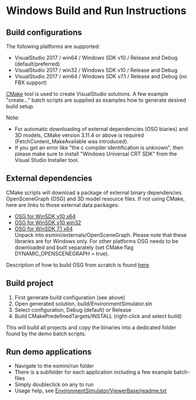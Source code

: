 # Windows Build and Run Instructions

## Build configurations
The following platforms are supported:
- VisualStudio 2017 / win64 / Windows SDK v10 / Release and Debug (default/preferred)
- VisualStudio 2017 / win32 / Windows SDK v10 / Release and Debug
- VisualStudio 2017 / win64 / Windows SDK v7.1 / Release and Debug (no FBX support)

[CMake](https://cmake.org/) tool is used to create VisualStudio solutions. A few example "create..." batch scripts are supplied as examples how to generate desired build setup.

Note:
- For automatic downloading of external dependencies (OSG biaries) and 3D models, CMake version 3.11.4 or above is required (FetchContent_MakeAvailable was introduced).
- If you get an error like "the c compiler identification is unknown", then please make sure to install "Windows Universal CRT SDK" from the Visual Studio Installer tool.

## External dependencies
CMake scripts will download a package of external binary dependencies OpenSceneGraph (OSG) and 3D model resource files. If not using CMake, here are links to those external data packages:

- [OSG for WinSDK v10 x64](https://drive.google.com/uc?export=download&id=1a0HxilPJq2bZrat2le2x-Cscs5JeVAXP)
- [OSG for WinSDK v10 win32](https://drive.google.com/uc?export=download&id=14Xqe_bWGuZQAr69mit4melmnMfmNFOO6)
- [OSG for WinSDK 7.1 x64](https://drive.google.com/uc?export=download&id=1aN88B1_7MnT0OwHt_LOc8FtD7rFEP0Jq)  
Unpack into esmini/externals/OpenSceneGraph. Please note that these libraries are for Windows only. For other platforms OSG needs to be downloaded and built separately (set CMake flag DYNAMIC_OPENSCENEGRAPH = true).

Description of how to build OSG from scratch is found [here](BuildOSG.md).

## Build project

1. First generate build configuration (see above)
1. Open generated solution, build/EnvironmentSimulator.sln
1. Select configuration, Debug (default) or Release
1. Build CMakePredefinedTargets/INSTALL (right-click and select build)

This will build all projects and copy the binaries into a dedicated folder found by the demo batch scripts.

## Run demo applications
- Navigate to the esmini/run folder
- There is a subfolder for each application including a few example batch-files
- Simply doubleclick on any to run
- Usage help, see [EnvironmentSimulator/ViewerBase/readme.txt](EnvironmentSimulator/ViewerBase/readme.txt)
